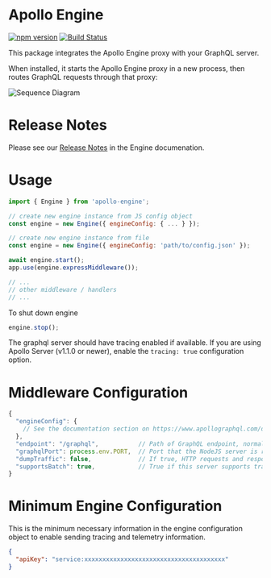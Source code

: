 # Apollo Engine

[![npm version](https://badge.fury.io/js/apollo-engine.svg)](https://badge.fury.io/js/apollo-engine)
[![Build Status](https://travis-ci.org/apollographql/apollo-engine-js.svg?branch=master)](https://travis-ci.org/apollographql/apollo-engine-js)

This package integrates the Apollo Engine proxy with your GraphQL server.

When installed, it starts the Apollo Engine proxy in a new process, then routes
GraphQL requests through that proxy:

![Sequence Diagram](docs/sequence-diagram.png)

# Release Notes

Please see our [Release Notes](https://www.apollographql.com/docs/engine/proxy-release-notes.html) in the Engine documenation.

# Usage
```js
import { Engine } from 'apollo-engine';

// create new engine instance from JS config object
const engine = new Engine({ engineConfig: { ... } });

// create new engine instance from file
const engine = new Engine({ engineConfig: 'path/to/config.json' });

await engine.start();
app.use(engine.expressMiddleware());

// ...
// other middleware / handlers
// ...
```

To shut down engine
```js
engine.stop();
```

The graphql server should have tracing enabled if available. If you are using Apollo Server (v1.1.0 or newer), enable the `tracing: true` configuration option.

# Middleware Configuration

```js
{
  "engineConfig": {
    // See the documentation section on https://www.apollographql.com/docs/engine/proto-doc.html
  },
  "endpoint": "/graphql",           // Path of GraphQL endpoint, normally /graphql.
  "graphqlPort": process.env.PORT,  // Port that the NodeJS server is running on.
  "dumpTraffic": false,             // If true, HTTP requests and responses will be dumped to stdout. Should only be used if debugging an issue.
  "supportsBatch": true,            // True if this server supports transport-level batching
}
```

# Minimum Engine Configuration

This is the minimum necessary information in the engine configuration object to enable sending tracing and telemetry information.

```json
{
  "apiKey": "service:xxxxxxxxxxxxxxxxxxxxxxxxxxxxxxxxxxxxxxx"
}
```

